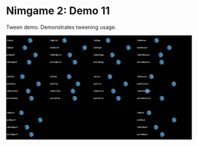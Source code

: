 Nimgame 2: Demo 11
==================

Tween demo. Demonstrates tweening usage.

![Screenshot](demo11.png)


